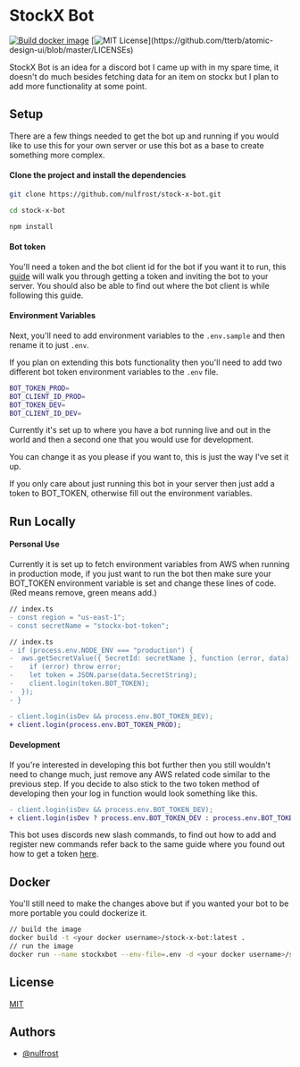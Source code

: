 # StockX Bot

[![Build docker image](https://github.com/nulfrost/stock-x-bot/actions/workflows/docker.yml/badge.svg)](https://github.com/nulfrost/stock-x-bot/actions/workflows/docker.yml)
[![MIT License](https://img.shields.io/apm/l/atomic-design-ui.svg?)](https://github.com/tterb/atomic-design-ui/blob/master/LICENSEs)

StockX Bot is an idea for a discord bot I came up with in my spare time, it doesn't do much besides fetching data for an item on stockx but I plan to add more functionality at some point.

## Setup

There are a few things needed to get the bot up and running if you would like to use this for your own server or use this bot as a base to create something more complex.

#### Clone the project and install the dependencies

```bash
git clone https://github.com/nulfrost/stock-x-bot.git

cd stock-x-bot

npm install
```

#### Bot token

You'll need a token and the bot client id for the bot if you want it to run, this [guide](https://discordjs.guide/preparations/setting-up-a-bot-application.html#creating-your-bot) will walk you through getting a token and inviting the bot to your server. You should also be able to find out where the bot client is while following this guide.

#### Environment Variables

Next, you'll need to add environment variables to the `.env.sample` and then rename it to just `.env`.

If you plan on extending this bots functionality then you'll need to add two different bot token environment variables to the `.env` file.

```bash
BOT_TOKEN_PROD=
BOT_CLIENT_ID_PROD=
BOT_TOKEN_DEV=
BOT_CLIENT_ID_DEV=
```

Currently it's set up to where you have a bot running live and out in the world and then a second one that you would use for development.

You can change it as you please if you want to, this is just the way I've set it up.

If you only care about just running this bot in your server then just add a token to BOT_TOKEN, otherwise fill out the environment variables.

## Run Locally

#### Personal Use

Currently it is set up to fetch environment variables from AWS when running in production mode, if you just want to run the bot then make sure your BOT_TOKEN environment variable is set and change these lines of code. (Red means remove, green means add.)

```diff
// index.ts
- const region = "us-east-1";
- const secretName = "stockx-bot-token";
```

```diff
// index.ts
- if (process.env.NODE_ENV === "production") {
-  aws.getSecretValue({ SecretId: secretName }, function (error, data) {
-    if (error) throw error;
-    let token = JSON.parse(data.SecretString);
-    client.login(token.BOT_TOKEN);
-  });
- }

- client.login(isDev && process.env.BOT_TOKEN_DEV);
+ client.login(process.env.BOT_TOKEN_PROD);
```

#### Development

If you're interested in developing this bot further then you still wouldn't need to change much, just remove any AWS related code similar to the previous step. If you decide to also stick to the two token method of developing then your log in function would look something like this.

```diff
- client.login(isDev && process.env.BOT_TOKEN_DEV);
+ client.login(isDev ? process.env.BOT_TOKEN_DEV : process.env.BOT_TOKEN_PROD);
```

This bot uses discords new slash commands, to find out how to add and register new commands refer back to the same guide where you found out how to get a token [here](https://discordjs.guide/creating-your-bot/creating-commands.html#registering-commands).

## Docker

You'll still need to make the changes above but if you wanted your bot to be more portable you could dockerize it.

```bash
// build the image
docker build -t <your docker username>/stock-x-bot:latest .
// run the image
docker run --name stockxbot --env-file=.env -d <your docker username>/stock-x-bot:latest
```

## License

[MIT](https://github.com/nulfrost/stock-x-bot/blob/main/LICENSE)

## Authors

- [@nulfrost](https://www.github.com/nulfrost)
